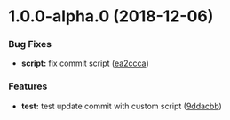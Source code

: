 # 1.0.0-alpha.0 (2018-12-06)


### Bug Fixes

* **script:** fix commit script ([ea2ccca](https://github.com/kamontat/Portfolio/commit/ea2ccca))


### Features

* **test:** test update commit with custom script ([9ddacbb](https://github.com/kamontat/Portfolio/commit/9ddacbb))



